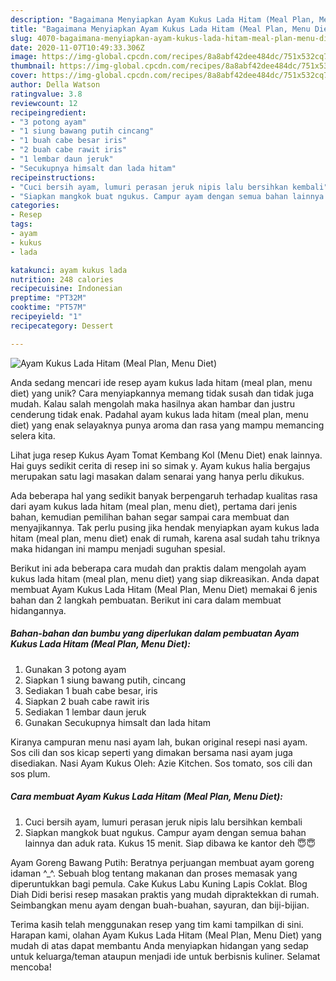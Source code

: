 ```yaml
---
description: "Bagaimana Menyiapkan Ayam Kukus Lada Hitam (Meal Plan, Menu Diet), Menggugah Selera"
title: "Bagaimana Menyiapkan Ayam Kukus Lada Hitam (Meal Plan, Menu Diet), Menggugah Selera"
slug: 4070-bagaimana-menyiapkan-ayam-kukus-lada-hitam-meal-plan-menu-diet-menggugah-selera
date: 2020-11-07T10:49:33.306Z
image: https://img-global.cpcdn.com/recipes/8a8abf42dee484dc/751x532cq70/ayam-kukus-lada-hitam-meal-plan-menu-diet-foto-resep-utama.jpg
thumbnail: https://img-global.cpcdn.com/recipes/8a8abf42dee484dc/751x532cq70/ayam-kukus-lada-hitam-meal-plan-menu-diet-foto-resep-utama.jpg
cover: https://img-global.cpcdn.com/recipes/8a8abf42dee484dc/751x532cq70/ayam-kukus-lada-hitam-meal-plan-menu-diet-foto-resep-utama.jpg
author: Della Watson
ratingvalue: 3.8
reviewcount: 12
recipeingredient:
- "3 potong ayam"
- "1 siung bawang putih cincang"
- "1 buah cabe besar iris"
- "2 buah cabe rawit iris"
- "1 lembar daun jeruk"
- "Secukupnya himsalt dan lada hitam"
recipeinstructions:
- "Cuci bersih ayam, lumuri perasan jeruk nipis lalu bersihkan kembali"
- "Siapkan mangkok buat ngukus. Campur ayam dengan semua bahan lainnya dan aduk rata. Kukus 15 menit. Siap dibawa ke kantor deh 😇😇"
categories:
- Resep
tags:
- ayam
- kukus
- lada

katakunci: ayam kukus lada 
nutrition: 248 calories
recipecuisine: Indonesian
preptime: "PT32M"
cooktime: "PT57M"
recipeyield: "1"
recipecategory: Dessert

---
```



![Ayam Kukus Lada Hitam (Meal Plan, Menu Diet)](https://img-global.cpcdn.com/recipes/8a8abf42dee484dc/751x532cq70/ayam-kukus-lada-hitam-meal-plan-menu-diet-foto-resep-utama.jpg)

Anda sedang mencari ide resep ayam kukus lada hitam (meal plan, menu diet) yang unik? Cara menyiapkannya memang tidak susah dan tidak juga mudah. Kalau salah mengolah maka hasilnya akan hambar dan justru cenderung tidak enak. Padahal ayam kukus lada hitam (meal plan, menu diet) yang enak selayaknya punya aroma dan rasa yang mampu memancing selera kita.

Lihat juga resep Kukus Ayam Tomat Kembang Kol (Menu Diet) enak lainnya. Hai guys sedikit cerita di resep ini so simak y. Ayam kukus halia bergajus merupakan satu lagi masakan dalam senarai yang hanya perlu dikukus.

Ada beberapa hal yang sedikit banyak berpengaruh terhadap kualitas rasa dari ayam kukus lada hitam (meal plan, menu diet), pertama dari jenis bahan, kemudian pemilihan bahan segar sampai cara membuat dan menyajikannya. Tak perlu pusing jika hendak menyiapkan ayam kukus lada hitam (meal plan, menu diet) enak di rumah, karena asal sudah tahu triknya maka hidangan ini mampu menjadi suguhan spesial.


Berikut ini ada beberapa cara mudah dan praktis dalam mengolah ayam kukus lada hitam (meal plan, menu diet) yang siap dikreasikan. Anda dapat membuat Ayam Kukus Lada Hitam (Meal Plan, Menu Diet) memakai 6 jenis bahan dan 2 langkah pembuatan. Berikut ini cara dalam membuat hidangannya.

<!--inarticleads1-->

##### Bahan-bahan dan bumbu yang diperlukan dalam pembuatan Ayam Kukus Lada Hitam (Meal Plan, Menu Diet):

1. Gunakan 3 potong ayam
1. Siapkan 1 siung bawang putih, cincang
1. Sediakan 1 buah cabe besar, iris
1. Siapkan 2 buah cabe rawit iris
1. Sediakan 1 lembar daun jeruk
1. Gunakan Secukupnya himsalt dan lada hitam


Kiranya campuran menu nasi ayam lah, bukan original resepi nasi ayam. Sos cili dan sos kicap seperti yang dimakan bersama nasi ayam juga disediakan. Nasi Ayam Kukus Oleh: Azie Kitchen. Sos tomato, sos cili dan sos plum. 

<!--inarticleads2-->

##### Cara membuat Ayam Kukus Lada Hitam (Meal Plan, Menu Diet):

1. Cuci bersih ayam, lumuri perasan jeruk nipis lalu bersihkan kembali
1. Siapkan mangkok buat ngukus. Campur ayam dengan semua bahan lainnya dan aduk rata. Kukus 15 menit. Siap dibawa ke kantor deh 😇😇


Ayam Goreng Bawang Putih: Beratnya perjuangan membuat ayam goreng idaman ^_^. Sebuah blog tentang makanan dan proses memasak yang diperuntukkan bagi pemula. Cake Kukus Labu Kuning Lapis Coklat. Blog Diah Didi berisi resep masakan praktis yang mudah dipraktekkan di rumah. Seimbangkan menu ayam dengan buah-buahan, sayuran, dan biji-bijian. 

Terima kasih telah menggunakan resep yang tim kami tampilkan di sini. Harapan kami, olahan Ayam Kukus Lada Hitam (Meal Plan, Menu Diet) yang mudah di atas dapat membantu Anda menyiapkan hidangan yang sedap untuk keluarga/teman ataupun menjadi ide untuk berbisnis kuliner. Selamat mencoba!
